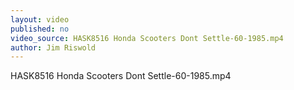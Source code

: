 ```yaml
---
layout: video
published: no
video_source: HASK8516 Honda Scooters Dont Settle-60-1985.mp4
author: Jim Riswold
---
```

HASK8516 Honda Scooters Dont Settle-60-1985.mp4
